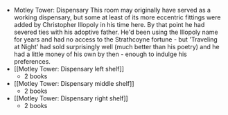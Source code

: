 - Motley Tower: Dispensary
  This room may originally have served as a working dispensary, but some at least of its more eccentric fittings were added by Christopher Illopoly in his time here. By that point he had severed ties with his adoptive father. He'd been using the Illopoly name for years and had no access to the Strathcoyne fortune - but 'Traveling at Night' had sold surprisingly well (much better than his poetry) and he had a little money of his own by then - enough to indulge his preferences.
- [[Motley Tower: Dispensary left shelf]]
	- 2 books
- [[Motley Tower: Dispensary middle shelf]]
	- 2 books
- [[Motley Tower: Dispensary right shelf]]
	- 2 books